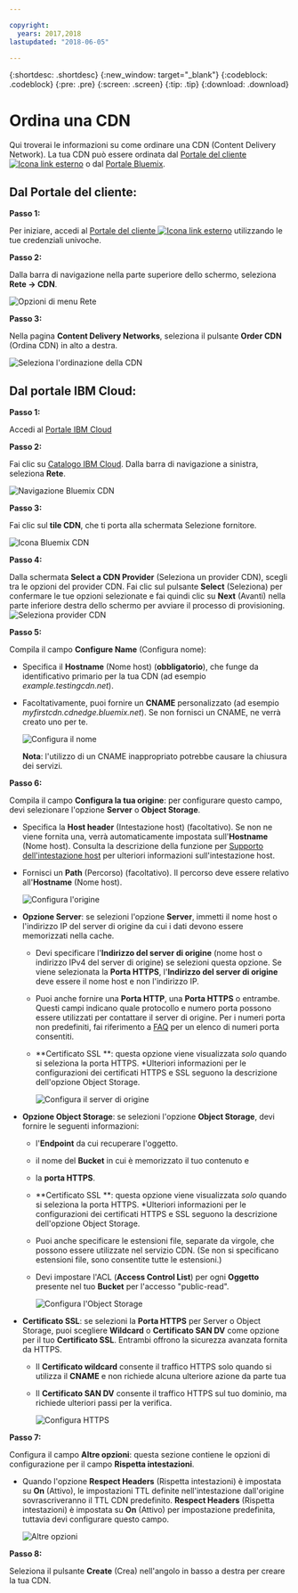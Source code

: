 ```yaml
---

copyright:
  years: 2017,2018
lastupdated: "2018-06-05"

---
```


{:shortdesc: .shortdesc}
{:new_window: target="_blank"}
{:codeblock: .codeblock}
{:pre: .pre}
{:screen: .screen}
{:tip: .tip}
{:download: .download}

# Ordina una CDN

Qui troverai le informazioni su come ordinare una CDN (Content Delivery Network). La tua CDN può essere ordinata dal [Portale del cliente ![Icona link esterno](../../icons/launch-glyph.svg "Icona link esterno")](https://control.softlayer.com/) o dal [Portale Bluemix](https://www.ibm.com/cloud-computing/bluemix/).

## Dal Portale del cliente:

**Passo 1:**

Per iniziare, accedi al [Portale del cliente ![Icona link esterno](../../icons/launch-glyph.svg "Icona link esterno")](https://control.softlayer.com/) utilizzando le tue credenziali univoche.

**Passo 2:**

Dalla barra di navigazione nella parte superiore dello schermo, seleziona **Rete -> CDN**.

   ![Opzioni di menu Rete](images/network-cdn.png)

**Passo 3:**

Nella pagina **Content Delivery Networks**, seleziona il pulsante **Order CDN** (Ordina CDN) in alto a destra.

   ![Seleziona l'ordinazione della CDN](images/order-cdn-button.png)

## Dal portale IBM Cloud:

**Passo 1:**

Accedi al [Portale IBM Cloud](https://www.ibm.com/cloud-computing/bluemix/)

**Passo 2:**

Fai clic su [Catalogo IBM Cloud](https://console.bluemix.net/catalog/). Dalla barra di navigazione a sinistra, seleziona **Rete**.

   ![Navigazione Bluemix CDN](images/bluemix_navigation.png)

**Passo 3:**

Fai clic sul **tile CDN**, che ti porta alla schermata Selezione fornitore.

   ![Icona Bluemix CDN](images/bluemix_tile.png)


**Passo 4:**

Dalla schermata **Select a CDN Provider** (Seleziona un provider CDN), scegli tra le opzioni del provider CDN. Fai clic sul pulsante **Select** (Seleziona) per confermare le tue opzioni selezionate e fai quindi clic su **Next** (Avanti) nella parte inferiore destra dello schermo per avviare il processo di provisioning.  
       ![Seleziona provider CDN](images/Vendor_Select_And_Provision.png)

**Passo 5:**

Compila il campo **Configure Name** (Configura nome):  

  * Specifica il **Hostname** (Nome host) (**obbligatorio**), che funge da identificativo primario per la tua CDN (ad esempio _example.testingcdn.net_).  
  * Facoltativamente, puoi fornire un **CNAME** personalizzato (ad esempio _myfirstcdn.cdnedge.bluemix.net_). Se non fornisci un CNAME, ne verrà creato uno per te. <informazioni di convalida da includere qui>  

       ![Configura il nome](images/configure-hostname-cname.png)  

    **Nota**: l'utilizzo di un CNAME inappropriato potrebbe causare la chiusura dei servizi.

**Passo 6:**

Compila il campo **Configura la tua origine**: per configurare questo campo, devi selezionare l'opzione **Server** o **Object Storage**.  

   * Specifica la **Host header** (Intestazione host) (facoltativo). Se non ne viene fornita una, verrà automaticamente impostata sull'**Hostname** (Nome host). Consulta la descrizione della funzione per [Supporto dell'intestazione host](about.html#host-header-support-) per ulteriori informazioni sull'intestazione host.  

   * Fornisci un **Path** (Percorso) (facoltativo). Il percorso deve essere relativo all'**Hostname** (Nome host).

      ![Configura l'origine](images/configure-origin.png)  

  * **Opzione Server**: se selezioni l'opzione **Server**, immetti il nome host o l'indirizzo IP del server di origine da cui i dati devono essere memorizzati nella cache.
      * Devi specificare l'**Indirizzo del server di origine** (nome host o indirizzo IPv4 del server di origine) se selezioni questa opzione. Se viene selezionata la **Porta HTTPS**, l'**Indirizzo del server di origine** deve essere il nome host e non l'indirizzo IP.
      * Puoi anche fornire una **Porta HTTP**, una **Porta HTTPS** o entrambe. Questi campi indicano quale protocollo e numero porta possono essere utilizzati per contattare il server di origine. Per i numeri porta non predefiniti, fai riferimento a [FAQ](faqs.html#are-there-any-restrictions-on-what-http-and-https-port-numbers-are-allowed-for-akamai) per un elenco di numeri porta consentiti.
      * **Certificato SSL **: questa opzione viene visualizzata _solo_ quando si seleziona la porta HTTPS. \*Ulteriori informazioni per le configurazioni dei certificati HTTPS e SSL seguono la descrizione dell'opzione Object Storage.

	     ![Configura il server di origine](images/configure-origin-server.png)

  * **Opzione Object Storage**: se selezioni l'opzione **Object Storage**, devi fornire le seguenti informazioni:
      * l'**Endpoint** da cui recuperare l'oggetto.
      * il nome del **Bucket** in cui è memorizzato il tuo contenuto e
      * la **porta HTTPS**.
      * **Certificato SSL **: questa opzione viene visualizzata _solo_ quando si seleziona la porta HTTPS. \*Ulteriori informazioni per le configurazioni dei certificati HTTPS e SSL seguono la descrizione dell'opzione Object Storage.
      * Puoi anche specificare le estensioni file, separate da virgole, che possono essere utilizzate nel servizio CDN. (Se non si specificano estensioni file, sono consentite tutte le estensioni.)
      * Devi impostare l'ACL (**Access Control List**) per ogni **Oggetto** presente nel tuo **Bucket** per l'accesso "public-read".

      	  ![Configura l'Object Storage](images/configure-origin-cos.png)

  * **Certificato SSL**: se selezioni la **Porta HTTPS** per Server o Object Storage, puoi scegliere **Wildcard** o **Certificato SAN DV** come opzione per il tuo **Certificato SSL**. Entrambi offrono la sicurezza avanzata fornita da HTTPS.
    * Il **Certificato wildcard** consente il traffico HTTPS solo quando si utilizza il **CNAME** e non richiede alcuna ulteriore azione da parte tua
    * Il **Certificato SAN DV** consente il traffico HTTPS sul tuo dominio, ma richiede ulteriori passi per la verifica.

        ![Configura HTTPS](images/configure-https.png)


**Passo 7:**

Configura il campo **Altre opzioni**: questa sezione contiene le opzioni di configurazione per il campo **Rispetta intestazioni**.

   * Quando l'opzione **Respect Headers** (Rispetta intestazioni) è impostata su **On** (Attivo), le impostazioni TTL definite nell'intestazione dall'origine sovrascriveranno il TTL CDN predefinito. **Respect Headers** (Rispetta intestazioni) è impostata su **On** (Attivo) per impostazione predefinita, tuttavia devi configurare questo campo.  

        ![Altre opzioni](images/other-options.png)

**Passo 8:**

Seleziona il pulsante **Create** (Crea) nell'angolo in basso a destra per creare la tua CDN.

